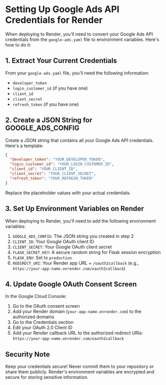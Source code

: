 # Setting Up Google Ads API Credentials for Render

When deploying to Render, you'll need to convert your Google Ads API credentials from the `google-ads.yaml` file to environment variables. Here's how to do it:

## 1. Extract Your Current Credentials

From your `google-ads.yaml` file, you'll need the following information:
- `developer_token`
- `login_customer_id` (if you have one)
- `client_id`
- `client_secret`
- `refresh_token` (if you have one)

## 2. Create a JSON String for GOOGLE_ADS_CONFIG

Create a JSON string that contains all your Google Ads API credentials. Here's a template:

```json
{
  "developer_token": "YOUR_DEVELOPER_TOKEN",
  "login_customer_id": "YOUR_LOGIN_CUSTOMER_ID",
  "client_id": "YOUR_CLIENT_ID",
  "client_secret": "YOUR_CLIENT_SECRET",
  "refresh_token": "YOUR_REFRESH_TOKEN"
}
```

Replace the placeholder values with your actual credentials.

## 3. Set Up Environment Variables on Render

When deploying to Render, you'll need to add the following environment variables:

1. `GOOGLE_ADS_CONFIG`: The JSON string you created in step 2
2. `CLIENT_ID`: Your Google OAuth client ID
3. `CLIENT_SECRET`: Your Google OAuth client secret
4. `FLASK_SECRET_KEY`: A secure random string for Flask session encryption
5. `FLASK_ENV`: Set to `production`
6. `REDIRECT_URI`: Your Render app URL + `/oauth2callback` (e.g., `https://your-app-name.onrender.com/oauth2callback`)

## 4. Update Google OAuth Consent Screen

In the Google Cloud Console:
1. Go to the OAuth consent screen
2. Add your Render domain (`your-app-name.onrender.com`) to the authorized domains
3. Go to the Credentials section
4. Edit your OAuth 2.0 Client ID
5. Add your Render callback URL to the authorized redirect URIs: `https://your-app-name.onrender.com/oauth2callback`

## Security Note

Keep your credentials secure! Never commit them to your repository or share them publicly. Render's environment variables are encrypted and secure for storing sensitive information.
